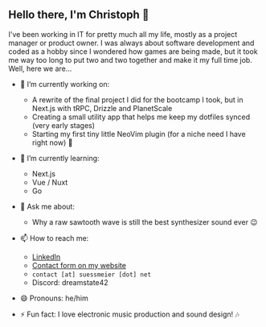 ## Hello there, I'm Christoph 👋

I've been working in IT for pretty much all my life, mostly as a project manager or product owner. I was always about software development and coded as a hobby since I wondered how games are being made, but it took me way too long to put two and two together and make it my full time job. Well, here we are...


- 🔭 I’m currently working on:
  - A rewrite of the final project I did for the bootcamp I took, but in Next.js with tRPC, Drizzle and PlanetScale
  - Creating a small utility app that helps me keep my dotfiles synced (very early stages)
  - Starting my first tiny little NeoVim plugin (for a niche need I have right now) 🤫
  
- 🌱 I’m currently learning:
  - Next.js
  - Vue / Nuxt
  - Go

- 💬 Ask me about:
  - Why a raw sawtooth wave is still the best synthesizer sound ever 😉
  
- 📫 How to reach me:
  - [LinkedIn](http://linkedin.com/in/csuessmeier/)
  - [Contact form on my website](https://suessmeier.net/contact)
  - ```contact [at] suessmeier [dot] net```
  - Discord: dreamstate42
    
- 😄 Pronouns: he/him
  
- ⚡ Fun fact: I love electronic music production and sound design! 🎶
